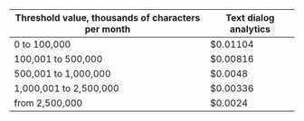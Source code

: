 | Threshold value, thousands of characters per month | Text dialog analytics | 
|---|---|
| 0 to 100,000           | $0.01104 |
| 100,001 to 500,000     | $0.00816 |
| 500,001 to 1,000,000   | $0.0048  |
| 1,000,001 to 2,500,000 | $0.00336 |
| from 2,500,000         | $0.0024  |